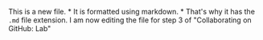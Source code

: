 This is a new file. * It is formatted using markdown. * That's why it has the `.md` file extension.
I am now editing the file for step 3 of "Collaborating on GitHub: Lab"
